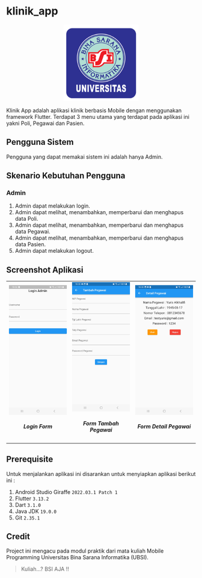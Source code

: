 # klinik_app
<center>
  <img src="assets/img/logo_ubsi.png" width="200px"><br>
</center>

Klinik App adalah aplikasi klinik berbasis Mobile dengan menggunakan framework Flutter. Terdapat 3 menu utama yang terdapat pada aplikasi ini yakni Poli, Pegawai dan Pasien.

## Pengguna Sistem
Pengguna yang dapat memakai sistem ini adalah hanya Admin.

## Skenario Kebutuhan Pengguna
### Admin
<ol>
  <li>Admin dapat melakukan login.</li>
  <li>Admin dapat melihat, menambahkan, memperbarui dan menghapus data Poli.</li>
  <li>Admin dapat melihat, menambahkan, memperbarui dan menghapus data Pegawai.</li>
  <li>Admin dapat melihat, menambahkan, memperbarui dan menghapus data Pasien.</li>
  <li>Admin dapat melakukan logout.</li>
</ol>

## Screenshot Aplikasi
<table width="100%">
  <tbody>
    <tr>
      <td width="33%">
        <img src="assets/img/login_page.jpg"><br>
        <h5 style="text-align: center">Login Form</h5>
      </td>
      <td width="33%">
        <img src="assets/img/pegawai_page.jpg">
        <h5 style="text-align: center">Form Tambah Pegawai</h5>
      </td>
      <td width="33%">
        <img src="assets/img/detail_pegawai_page.jpg">
        <h5 style="text-align: center">Form Detail Pegawai</h5>
      </td>
    </tr>
  </tbody>
</table>

## Prerequisite
Untuk menjalankan aplikasi ini disarankan untuk menyiapkan aplikasi berikut ini :
<ol>
  <li>Android Studio Giraffe <code>2022.03.1 Patch 1</code></li>
  <li>Flutter <code>3.13.2</code></li>
  <li>Dart <code>3.1.0</code></li>
  <li>Java JDK <code>19.0.0</code></li>
  <li>Git <code>2.35.1</code></li>
</ol>

## Credit
Project ini mengacu pada modul praktik dari mata kuliah Mobile Programming Universitas Bina Sarana Informatika (UBSI).
<blockquote>Kuliah...? BSI AJA !!</blockquote>
